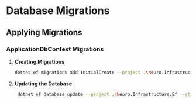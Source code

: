 # Database Migrations

## Applying Migrations

### ApplicationDbContext Migrations
1. **Creating Migrations**

   ```bash
   dotnet ef migrations add InitialCreate --project .\Neuro.Infrastructure.Ef --startup-project .\Neuro.Api --context ApplicationDbContext -v
2. **Updating the Database**
    
   ```bash
    dotnet ef database update --project .\Neuro.Infrastructure.Ef --startup-project .\Neuro.Api --context ApplicationDbContext -v
